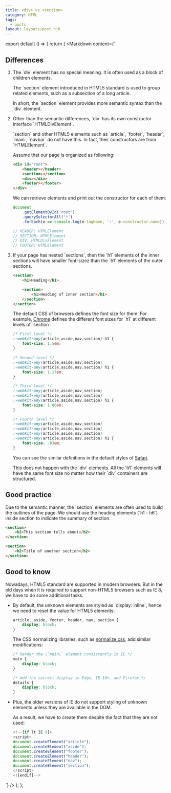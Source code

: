 ```yaml
---
title: <div> vs <section>
category: HTML
tags:
  - posts
layout: layouts/post.njk
---
```


export default () => {
    return (
<Markdown
    content={`
## Differences

1. The \`div\` element has no special meaning. It is often used as a block of children elements. 

    The \`section\` element introduced in HTML5 standard is used to group related elements, such as a subsection of a long article.

    In short, the \`section\` element provides more semantic syntax than the \`div\` element.

2. Other than the semantic differences, \`div\` has its own constructor interface \`HTMLDivElement\`.

    \`section\` and other HTML5 elements such as \`article\`, \`footer\`, \`header\`, \`main\`, \`navbar\` do not have this. In fact, 
    their constructors are from \`HTMLElement\`.

    Assume that our page is organized as following:

    ~~~ html
    <div id="root">
        <header></header>
        <section></section>
        <div></div>
        <footer></footer>
    </div>
    ~~~
        
    We can retrieve elements and print out the constructor for each of them:

    ~~~ javascript
    document
        .getElementById('root')
        .querySelectorAll('*')
        .forEach(e => console.log(e.tagName, ':', e.constructor.name))

    // HEADER: HTMLElement
    // SECTION: HTMLElement
    // DIV: HTMLDivElement
    // FOOTER: HTMLElement
    ~~~

3. If your page has nested \`sections\`, then the \`h1\` elements of the inner sections will have smaller font-sizez than the \`h1\` elements of the outer sections.

    ~~~ html
    <section>
        <h1>Heading</h1>

        <section>
            <h1>Heading of inner section</h1>
        </section>
    </section>
    ~~~

    The default CSS of browsers defines the font size for them. For example, [Chrome](https://chromium.googlesource.com/chromium/blink/+/master/Source/core/css/html.css#162) 
    defines the different font sizes for \`h1\` at different levels of \`section\`:

    ~~~ css
    /* First level */
    :-webkit-any(article,aside,nav,section) h1 {
        font-size: 1.5em;
    }

    /* Second level */
    :-webkit-any(article,aside,nav,section) 
    :-webkit-any(article,aside,nav,section) h1 {
        font-size: 1.17em;
    }

    /* Third level */
    :-webkit-any(article,aside,nav,section) 
    :-webkit-any(article,aside,nav,section) 
    :-webkit-any(article,aside,nav,section) h1 {
        font-size: 1.00em;
    }

    /* Fourth level */
    :-webkit-any(article,aside,nav,section) 
    :-webkit-any(article,aside,nav,section) 
    :-webkit-any(article,aside,nav,section) 
    :-webkit-any(article,aside,nav,section) h1 {
        font-size: .83em;
    }
    ~~~

    You can see the similar definitions in the default styles of [Safari](https://trac.webkit.org/browser/trunk/Source/WebCore/css/html.css#L139).

    This does not happen with the \`div\` elements. All the \`h1\` elements will have the same font size no matter how their \`div\` containers are structured.

## Good practice

Due to the semantic manner, the \`section\` elements are often used to build the outlines of the page. 
We should use the heading elements (\`h1 - h6\`) inside section to indicate the summary of section.

~~~ html
<section>
    <h2>This section tells about</h2>
</section>

<section>
    <h2>Title of another section</h2>
</section>
~~~

## Good to know

Nowadays, HTML5 standard are supported in modern browsers. But in the old days when it is required to support non-HTML5 browsers 
such as IE 8, we have to do some additional tasks.

* By default, the unknown elements are styled as \`display: inline\`, hence we need to reset the value for HTML5 elements:

    ~~~ css
    article, aside, footer, header, nav, section {
        display: block;
    }
    ~~~
    
    The CSS normalizing libraries, such as [normalize.css](https://necolas.github.io/normalize.css/8.0.1/normalize.css), add similar modifications:

    ~~~ css
    /* Render the \`main\` element consistently in IE */
    main {
        display: block;
    }

    /* Add the correct display in Edge, IE 10+, and Firefox */
    details {
        display: block;
    }
    ~~~

* Plus, the older versions of IE do not support styling of unknown elements unless they are available in the DOM.

    As a result, we have to create them despite the fact that they are not used:

    ~~~ javascript
    <!--[if lt IE 9]>
    <script>
    document.createElement("article");
    document.createElement("aside");
    document.createElement("footer");
    document.createElement("header");
    document.createElement("nav");
    document.createElement("section");
    </script>
    <![endif]-->
    ~~~
`}
/>
    );
};
